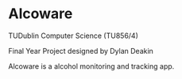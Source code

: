 # Alcoware
TUDublin Computer Science (TU856/4)

Final Year Project designed by Dylan Deakin

Alcoware is a alcohol monitoring and tracking app.
